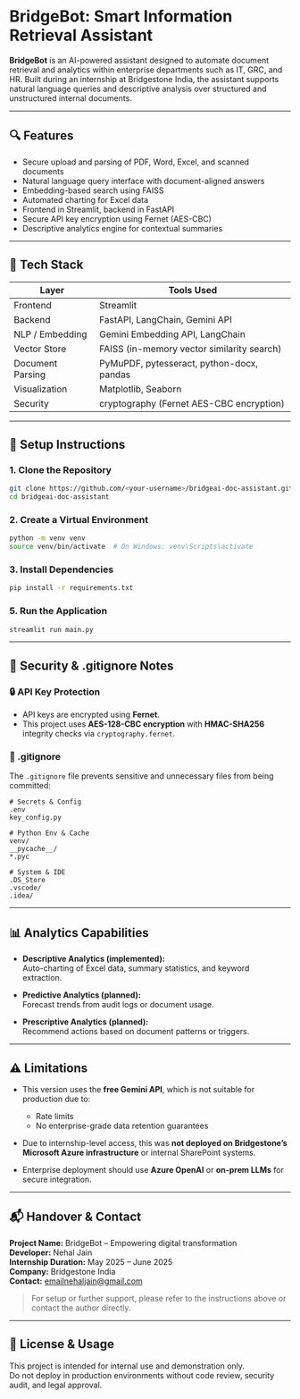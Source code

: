 # BridgeBot: Smart Information Retrieval Assistant

**BridgeBot** is an AI-powered assistant designed to automate document retrieval and analytics within enterprise departments such as IT, GRC, and HR. Built during an internship at Bridgestone India, the assistant supports natural language queries and descriptive analysis over structured and unstructured internal documents.

---

## 🔍 Features

- Secure upload and parsing of PDF, Word, Excel, and scanned documents
- Natural language query interface with document-aligned answers
- Embedding-based search using FAISS
- Automated charting for Excel data
- Frontend in Streamlit, backend in FastAPI
- Secure API key encryption using Fernet (AES-CBC)
- Descriptive analytics engine for contextual summaries

---

## 🧰 Tech Stack

| Layer           | Tools Used                                 |
|----------------|---------------------------------------------|
| Frontend        | Streamlit                                   |
| Backend         | FastAPI, LangChain, Gemini API              |
| NLP / Embedding | Gemini Embedding API, LangChain             |
| Vector Store    | FAISS (in-memory vector similarity search)  |
| Document Parsing| PyMuPDF, pytesseract, python-docx, pandas   |
| Visualization   | Matplotlib, Seaborn                         |
| Security        | cryptography (Fernet AES-CBC encryption)    |

---

## 🚀 Setup Instructions

### 1. Clone the Repository

```bash
git clone https://github.com/<your-username>/bridgeai-doc-assistant.git
cd bridgeai-doc-assistant
```

### 2. Create a Virtual Environment
```bash
python -m venv venv
source venv/bin/activate  # On Windows: venv\Scripts\activate
```

### 3. Install Dependencies
```bash
pip install -r requirements.txt
```

### 5. Run the Application
```bash
streamlit run main.py
```

---

## 🔐 Security & .gitignore Notes

### 🔒 API Key Protection

- API keys are encrypted using **Fernet**.
- This project uses **AES-128-CBC encryption** with **HMAC-SHA256** integrity checks via `cryptography.fernet`.

### 📂 .gitignore

The `.gitignore` file prevents sensitive and unnecessary files from being committed:

```gitignore
# Secrets & Config
.env
key_config.py

# Python Env & Cache
venv/
__pycache__/
*.pyc

# System & IDE
.DS_Store
.vscode/
.idea/
```

---

## 📊 Analytics Capabilities

- **Descriptive Analytics (implemented):**  
  Auto-charting of Excel data, summary statistics, and keyword extraction.

- **Predictive Analytics (planned):**  
  Forecast trends from audit logs or document usage.

- **Prescriptive Analytics (planned):**  
  Recommend actions based on document patterns or triggers.

---

## ⚠️ Limitations

- This version uses the **free Gemini API**, which is not suitable for production due to:
  - Rate limits
  - No enterprise-grade data retention guarantees

- Due to internship-level access, this was **not deployed on Bridgestone’s Microsoft Azure infrastructure** or internal SharePoint systems.

- Enterprise deployment should use **Azure OpenAI** or **on-prem LLMs** for secure integration.

---

## 📬 Handover & Contact

**Project Name:** BridgeBot – Empowering digital transformation  
**Developer:** Nehal Jain  
**Internship Duration:** May 2025 – June 2025  
**Company:** Bridgestone India  
**Contact:** emailnehaljain@gmail.com

> For setup or further support, please refer to the instructions above or contact the author directly.

---

## 📄 License & Usage

This project is intended for internal use and demonstration only.  
Do not deploy in production environments without code review, security audit, and legal approval.

